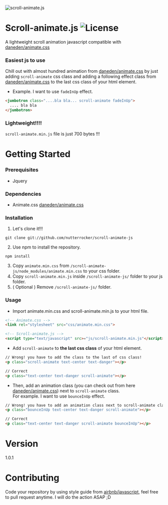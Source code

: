 ![scroll-animate.js](https://image.ibb.co/mwo4qH/header2.png)
# Scroll-animate.js ![License](https://img.shields.io/github/license/nutterrocker/scroll-animate-js.svg)
A lightweight scroll animation javascript compatible with [daneden/animate.css](https://daneden.github.io/animate.css/)
### Easiest js to use
Chill out with almost hundred animation from [daneden/animate.css](https://daneden.github.io/animate.css/) by just adding `scroll-animate` css class and adding a following effect class from [daneden/animate.css](https://daneden.github.io/animate.css/) to the last css class of your html element.<br>
- Example. I want to use `fadeInUp` effect.
```html
<jumbotron class="....bla bla... scroll-animate fadeInUp">
  .... bla bla
</jumbotron>
```
### Lightweight!!!!
`scroll-animate.min.js` file is just 700 bytes !!!
# Getting Started
### Prerequisites
- Jquery
### Dependencies
- Animate.css [daneden/animate.css](https://daneden.github.io/animate.css/)
### Installation
1. Let's clone it!!!
```
git clone git://github.com/nutterrocker/scroll-animate-js
```
2. Use npm to install the repository.
```
npm install
```
3. Copy `animate.min.css` from `/scroll-animate-js/node_modules/animate.min.css` to your css folder.
4. Copy `scroll-animate.min.js` inside `/scroll-animate-js/` folder to your js folder.
5. ( Optional ) Remove `/scroll-animate-js/` folder.
### Usage
- Import animate.min.css and scroll-animate.min.js to your html file.
```html
<!-- Animate.css -->
<link rel="stylesheet" src="css/animate.min.css">

<!-- Scroll-animate.js -->
<script type="text/javascript" src>="js/scroll-animate.min.js"</script>
```
- Add `scroll-animate` to __the last css class__ of your html element.
```html
// Wrong! you have to add the class to the last of css class!
<p class="scroll-animate text-center text-danger"></p>

// Correct
<p class="text-center text-danger scroll-animate"></p>
```
- Then, add an animation class (you can check out from here [daneden/animate.css](https://daneden.github.io/animate.css/)) next to `scroll-animate` class.<br>
For example. I want to use `bounceInUp` effect.
```html
// Wrong! you have to add an animation class next to scroll-animate class.
<p class="ิbounceInUp text-center text-danger scroll-animate"></p>

// Correct
<p class="text-center text-danger scroll-animate bounceInUp"></p>
```
# Version
1.0.1
# Contributing
Code your repository by using style guide from [airbnb/javascript](https://github.com/airbnb/javascript), feel free to pull request anytime. I will do the action ASAP ;D